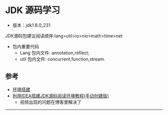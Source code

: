 #   JDK 源码学习

-   版本：jdk1.8.0_231

JDK源码包建议阅读顺序:lang>util>io>nio>math>time>net

-   包内重要代码
    -   Lang 包内文件: annotation,reflect;
    -   util 包内文件: concurrent,function,stream.



##  参考
-   [环境搭建](https://www.ixigua.com/i6808572011049124356/)
-   [利用IDEA搭建JDK源码阅读环境教程(手动创建版)](http://www.komorebishao.com/2020/idea-java-jdk-funyard/)
    -   视频出现的问题在博客里解决了

----